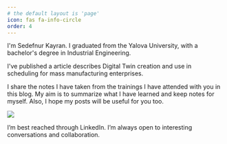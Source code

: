 ```yaml
---
# the default layout is 'page'
icon: fas fa-info-circle
order: 4
---
```


I'm Sedefnur Kayran. I graduated from the Yalova University, with a bachelor's degree in Industrial Engineering.

I've published a article describes Digital Twin creation and use in scheduling for mass manufacturing enterprises.

I share the notes I have taken from the trainings I have attended with you in this blog. My aim is to summarize what I have learned and keep notes for myself. Also, I hope my posts will be useful for you too.

<!-- (/assets/img/personal/sedef_petra.jpeg) -->

 <img src="~/assets/img/personal/sedef_petra.jpeg">


I’m best reached through LinkedIn. I’m always open to interesting conversations and collaboration. 
<!-- (https://www.linkedin.com/in/sedefnurkayran/) 
(https://www.yalova.edu.tr/)
(https://dergipark.org.tr/tr/pub/jeps/issue/70655/1068970)
-->